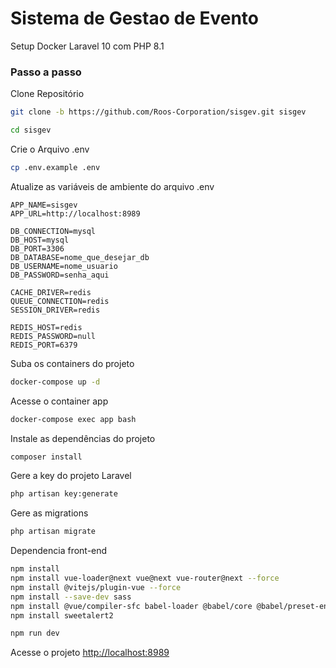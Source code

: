 
# Sistema de Gestao de Evento
Setup Docker Laravel 10 com PHP 8.1


### Passo a passo
Clone Repositório
```sh
git clone -b https://github.com/Roos-Corporation/sisgev.git sisgev
```
```sh
cd sisgev
```


Crie o Arquivo .env
```sh
cp .env.example .env
```


Atualize as variáveis de ambiente do arquivo .env
```dosini
APP_NAME=sisgev
APP_URL=http://localhost:8989

DB_CONNECTION=mysql
DB_HOST=mysql
DB_PORT=3306
DB_DATABASE=nome_que_desejar_db
DB_USERNAME=nome_usuario
DB_PASSWORD=senha_aqui

CACHE_DRIVER=redis
QUEUE_CONNECTION=redis
SESSION_DRIVER=redis

REDIS_HOST=redis
REDIS_PASSWORD=null
REDIS_PORT=6379
```


Suba os containers do projeto
```sh
docker-compose up -d
```


Acesse o container app
```sh
docker-compose exec app bash
```


Instale as dependências do projeto
```sh
composer install
```


Gere a key do projeto Laravel
```sh
php artisan key:generate
```


Gere as migrations
```sh
php artisan migrate
```


Dependencia front-end
```sh
npm install
npm install vue-loader@next vue@next vue-router@next --force
npm install @vitejs/plugin-vue --force
npm install --save-dev sass
npm install @vue/compiler-sfc babel-loader @babel/core @babel/preset-env
npm install sweetalert2

npm run dev
```


Acesse o projeto
[http://localhost:8989](http://localhost:8989)



